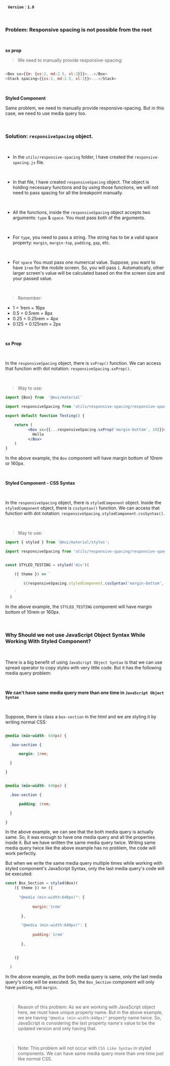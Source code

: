 &nbsp;
**`Version`** : **`1.0`**
&nbsp;


&nbsp;
### Problem: Responsive spacing is not possible from the root

&nbsp;


**sx prop**
&nbsp;

> We need to manually provide responsive-spacing:

```js

<Box sx={{m: {xs:2, md:2.5, xl:3}}}>...</Box>
<Stack spacing={{xs:2, md:2.5, xl:3}}>...</Stack>

```

&nbsp;

**Styled Component**

Same problem, we need to manually provide responsive-spacing. But in this case, we need to use media query too.





&nbsp;

### Solution: `responsiveSpacing` object.

&nbsp;

- In the `utils/responsive-spacing` folder, I have created the `responsive-spacing.js` file.

&nbsp;

- In that file, I have created `responsiveSpacing` object. The object is holding necessary functions  and by using those functions, we will not need to pass spacing for all the breakpoint manually.

&nbsp;

- All the functions, inside the `responsiveSpacing` object  accepts two arguments: `type` & `space`. You must pass both of the arguments. 

&nbsp;

- For `type`, you need to pass a string. The string has to be a valid space property: `margin`, `margin-top`, `padding`, `gap`, etc. 
  
&nbsp;

- For `space` You must pass one numerical value. Suppose, you want to have `1rem` for the mobile screen. So, you will pass `1`. Automatically, other larger screen's value will be calculated based on the the screen size and your passed value.

&nbsp;

> Remember:
- 1 = 1rem = 16px
- 0.5 = 0.5rem = 8px
- 0.25 = 0.25rem = 4px
- 0.125 = 0.125rem = 2px


&nbsp;

**sx Prop**

&nbsp;


In the `responsiveSpacing` object, there is `sxProp()` function. We can access that function with dot notation: `responsiveSpacing.sxProp()`.



&nbsp;
> Way to use:

```jsx
import {Box} from  '@mui/material'

import responsiveSpacing from 'utils/responsive-spacing/responsive-spacing';

export default function Testing() {

    return (
          <Box sx={{...responsiveSpacing.sxProp('margin-bottom', 10)}}>
            Hello
          </Box>
    )
}
```

In the above example, the `Box` component will have margin bottom of 10rem or 160px.




&nbsp;

**Styled Component - CSS Syntax**

&nbsp;



In the `responsiveSpacing` object, there is `styledComponent` object. Inside the `styledComponent` object, there is  `cssSyntax()` function.  We can access that function with dot notation: `responsiveSpacing.styledComponent.cssSyntax()`.



&nbsp;
> Way to use:


```js
import { styled } from '@mui/material/styles';

import responsiveSpacing from 'utils/responsive-spacing/responsive-spacing';


const STYLED_TESTING = styled('div')(

    ({ theme }) => `

        ${responsiveSpacing.styledComponent.cssSyntax('margin-bottom', 10)}

    `
  )

```

In the above example, the `STYLED_TESTING` component will have margin bottom of 10rem or 160px.




&nbsp;

### Why Should we not use JavaScript Object Syntax While Working With Styled Component?

&nbsp;


There is a big benefit of using `JavaScript Object Syntax` is that we can use spread operator to copy styles with very little code. But it has the following media query problem:

&nbsp;

**We can't have same media query more than one time in `JavaScript Object Syntax`**

&nbsp;


Suppose, there is class a `box-section` in the html and we are styling it by writing normal CSS:

```css

@media (min-width: 640px) {

  .box-section {

      margin: 1rem;

  }

}


@media (min-width: 640px) {

  .box-section {

      padding: 1rem;

  }

}

```

In the above example, we can see that the both media query is actually same. So, it was enough to have one media query and all the properties inside it. But we have written the same media query twice.  Writing same media query twice like the above example has no problem, the code will work perfectly.


But when we write the same media query multiple times while working with styled component's JavaScript Syntax, only the last media query's code will be executed:


```js
const Box_Section = styled(Box)(
    ({ theme }) => ({
  
      "@media (min-width:640px)": {
            
            margin:'1rem'
          
       },

       "@media (min-width:640px)": {
            
            padding:'1rem'
          
       },


    )}

  ) 
```


In the above example, as the both media query is same, only the last media query's code will be executed. So, the `Box_Section` component will only have `padding`, not `margin`. 

&nbsp;
> Reason of this problem:
As we are working with JavaScript object here, we must have unique property name. But in the above example, we are having `"@media (min-width:640px)"` property name twice. So, JavaScript is considering the last property name's value to be the updated version and only having that.



&nbsp;
>Note: This problem will not occur with `CSS Like Syntax` in styled components. We can have same media query more than one time just like normal CSS.  





